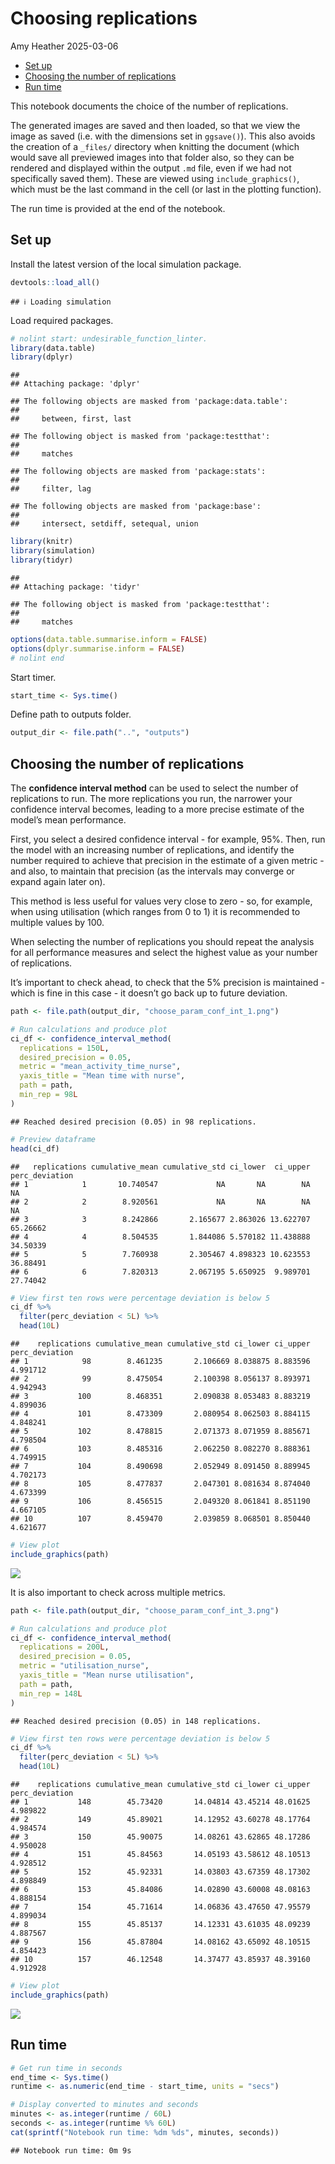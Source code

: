 Choosing replications
================
Amy Heather
2025-03-06

- [Set up](#set-up)
- [Choosing the number of
  replications](#choosing-the-number-of-replications)
- [Run time](#run-time)

This notebook documents the choice of the number of replications.

The generated images are saved and then loaded, so that we view the
image as saved (i.e. with the dimensions set in `ggsave()`). This also
avoids the creation of a `_files/` directory when knitting the document
(which would save all previewed images into that folder also, so they
can be rendered and displayed within the output `.md` file, even if we
had not specifically saved them). These are viewed using
`include_graphics()`, which must be the last command in the cell (or
last in the plotting function).

The run time is provided at the end of the notebook.

## Set up

Install the latest version of the local simulation package.

``` r
devtools::load_all()
```

    ## ℹ Loading simulation

Load required packages.

``` r
# nolint start: undesirable_function_linter.
library(data.table)
library(dplyr)
```

    ## 
    ## Attaching package: 'dplyr'

    ## The following objects are masked from 'package:data.table':
    ## 
    ##     between, first, last

    ## The following object is masked from 'package:testthat':
    ## 
    ##     matches

    ## The following objects are masked from 'package:stats':
    ## 
    ##     filter, lag

    ## The following objects are masked from 'package:base':
    ## 
    ##     intersect, setdiff, setequal, union

``` r
library(knitr)
library(simulation)
library(tidyr)
```

    ## 
    ## Attaching package: 'tidyr'

    ## The following object is masked from 'package:testthat':
    ## 
    ##     matches

``` r
options(data.table.summarise.inform = FALSE)
options(dplyr.summarise.inform = FALSE)
# nolint end
```

Start timer.

``` r
start_time <- Sys.time()
```

Define path to outputs folder.

``` r
output_dir <- file.path("..", "outputs")
```

## Choosing the number of replications

The **confidence interval method** can be used to select the number of
replications to run. The more replications you run, the narrower your
confidence interval becomes, leading to a more precise estimate of the
model’s mean performance.

First, you select a desired confidence interval - for example, 95%.
Then, run the model with an increasing number of replications, and
identify the number required to achieve that precision in the estimate
of a given metric - and also, to maintain that precision (as the
intervals may converge or expand again later on).

This method is less useful for values very close to zero - so, for
example, when using utilisation (which ranges from 0 to 1) it is
recommended to multiple values by 100.

When selecting the number of replications you should repeat the analysis
for all performance measures and select the highest value as your number
of replications.

It’s important to check ahead, to check that the 5% precision is
maintained - which is fine in this case - it doesn’t go back up to
future deviation.

``` r
path <- file.path(output_dir, "choose_param_conf_int_1.png")

# Run calculations and produce plot
ci_df <- confidence_interval_method(
  replications = 150L,
  desired_precision = 0.05,
  metric = "mean_activity_time_nurse",
  yaxis_title = "Mean time with nurse",
  path = path,
  min_rep = 98L
)
```

    ## Reached desired precision (0.05) in 98 replications.

``` r
# Preview dataframe
head(ci_df)
```

    ##   replications cumulative_mean cumulative_std ci_lower  ci_upper perc_deviation
    ## 1            1       10.740547             NA       NA        NA             NA
    ## 2            2        8.920561             NA       NA        NA             NA
    ## 3            3        8.242866       2.165677 2.863026 13.622707       65.26662
    ## 4            4        8.504535       1.844086 5.570182 11.438888       34.50339
    ## 5            5        7.760938       2.305467 4.898323 10.623553       36.88491
    ## 6            6        7.820313       2.067195 5.650925  9.989701       27.74042

``` r
# View first ten rows were percentage deviation is below 5
ci_df %>%
  filter(perc_deviation < 5L) %>%
  head(10L)
```

    ##    replications cumulative_mean cumulative_std ci_lower ci_upper perc_deviation
    ## 1            98        8.461235       2.106669 8.038875 8.883596       4.991712
    ## 2            99        8.475054       2.100398 8.056137 8.893971       4.942943
    ## 3           100        8.468351       2.090838 8.053483 8.883219       4.899036
    ## 4           101        8.473309       2.080954 8.062503 8.884115       4.848241
    ## 5           102        8.478815       2.071373 8.071959 8.885671       4.798504
    ## 6           103        8.485316       2.062250 8.082270 8.888361       4.749915
    ## 7           104        8.490698       2.052949 8.091450 8.889945       4.702173
    ## 8           105        8.477837       2.047301 8.081634 8.874040       4.673399
    ## 9           106        8.456515       2.049320 8.061841 8.851190       4.667105
    ## 10          107        8.459470       2.039859 8.068501 8.850440       4.621677

``` r
# View plot
include_graphics(path)
```

![](../outputs/choose_param_conf_int_1.png)<!-- -->

It is also important to check across multiple metrics.

``` r
path <- file.path(output_dir, "choose_param_conf_int_3.png")

# Run calculations and produce plot
ci_df <- confidence_interval_method(
  replications = 200L,
  desired_precision = 0.05,
  metric = "utilisation_nurse",
  yaxis_title = "Mean nurse utilisation",
  path = path,
  min_rep = 148L
)
```

    ## Reached desired precision (0.05) in 148 replications.

``` r
# View first ten rows were percentage deviation is below 5
ci_df %>%
  filter(perc_deviation < 5L) %>%
  head(10L)
```

    ##    replications cumulative_mean cumulative_std ci_lower ci_upper perc_deviation
    ## 1           148        45.73420       14.04814 43.45214 48.01625       4.989822
    ## 2           149        45.89021       14.12952 43.60278 48.17764       4.984574
    ## 3           150        45.90075       14.08261 43.62865 48.17286       4.950028
    ## 4           151        45.84563       14.05193 43.58612 48.10513       4.928512
    ## 5           152        45.92331       14.03803 43.67359 48.17302       4.898849
    ## 6           153        45.84086       14.02890 43.60008 48.08163       4.888154
    ## 7           154        45.71614       14.06836 43.47650 47.95579       4.899034
    ## 8           155        45.85137       14.12331 43.61035 48.09239       4.887567
    ## 9           156        45.87804       14.08162 43.65092 48.10515       4.854423
    ## 10          157        46.12548       14.37477 43.85937 48.39160       4.912928

``` r
# View plot
include_graphics(path)
```

![](../outputs/choose_param_conf_int_3.png)<!-- -->

## Run time

``` r
# Get run time in seconds
end_time <- Sys.time()
runtime <- as.numeric(end_time - start_time, units = "secs")

# Display converted to minutes and seconds
minutes <- as.integer(runtime / 60L)
seconds <- as.integer(runtime %% 60L)
cat(sprintf("Notebook run time: %dm %ds", minutes, seconds))
```

    ## Notebook run time: 0m 9s
